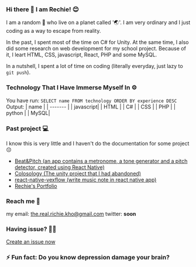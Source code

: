 ### Hi there 👋 I am Rechie! 😊

I am a random 👦 who live on a planet called '🌏'. I am very ordinary and I just coding as a way to escape from reality.

In the past, I spent most of the time on C# for Unity. At the same time, I also did some research on web development
for my school project. Because of it, I leart HTML, CSS, javascript, React, PHP and some MySQL.

In a nutshell, I spent a lot of time on coding (literally everyday, just lazy to `git push`).

### Technology That I Have Immerse Myself In ⚙

You have run: `SELECT name FROM technology ORDER BY experience DESC`
Output:
| name |
| ------- |
| javascript|
| HTML |
| C# |
| CSS |
| PHP |
| python |
| MySQL|

### Past project 💻

I know this is very little and I haven't do the documentation for some project 😔

- [Beat&Pitch (an app contains a metronome, a tone generator and a pitch detector, created using React Native)](https://github.com/RechieKho/BeatAndPitch)
- [Colosology (The unity project that I had abandoned)](https://github.com/RechieKho/colosology)
- [react-native-vexflow (write music note in react native app)](https://github.com/RechieKho/react-native-vexflow)
- [Rechie's Portfolio](https://github.com/RechieKho/RechieKho)

### Reach me 📱

my email: the.real.richie.kho@gmail.com
twitter: **soon**

### Having issue? 🤔💭

[Create an issue now](https://github.com/RechieKho/RechieKho/issues/new)

### ⚡ Fun fact: Do you know depression damage your brain?

<!--
**RechieKho/RechieKho** is a ✨ _special_ ✨ repository because its `README.md` (this file) appears on your GitHub profile.

Here are some ideas to get you started:

- 🔭 I’m currently working on ...
- 🌱 I’m currently learning ...
- 👯 I’m looking to collaborate on ...
- 🤔 I’m looking for help with ...
- 💬 Ask me about ...
- 📫 How to reach me: ...
- 😄 Pronouns: ...
- ⚡ Fun fact: ...
-->
